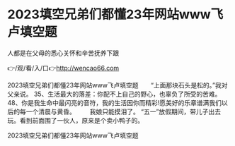 # 2023填空兄弟们都懂23年网站www飞卢填空题
人都是在父母的悉心关怀和辛苦抚养下跟

👉/观/看/入/口👉http://wencao66.com

2023填空兄弟们都懂23年网站www飞卢填空题　　“上面那块石头是松的。”我对父亲说。
	35、生活最大的落差：你配不上自己的野心，也辜负了所受的苦难。
	48、你是我生命中最闪亮的音符，我的生活因你而精彩!愿美好的乐章谱满我们以后的每一个清晨与黄昏。
　　我娘只能摸泪了。
“五一”放假期间，带儿子出去玩。看到前面围了一伙人，原来是个卖小鸭子的。

2023填空兄弟们都懂23年网站www飞卢填空题
